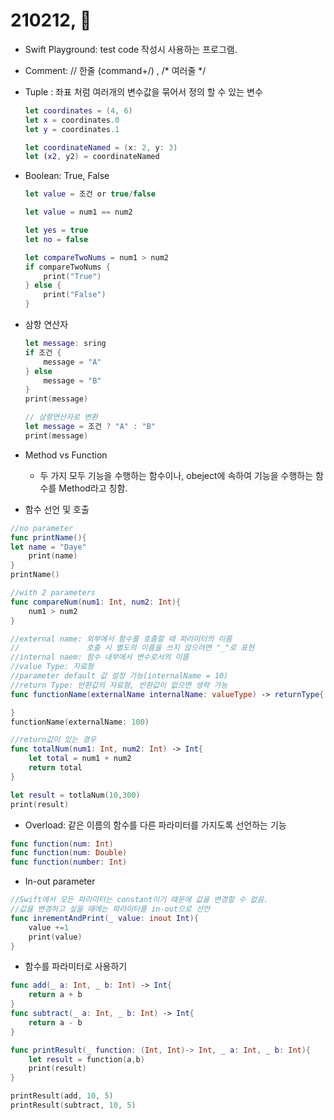 # 210212, 🌅

- Swift Playground: test code 작성시 사용하는 프로그램.
- Comment: // 한줄 (command+/) , /* 여러줄 */
- Tuple : 좌표 처럼 여러개의 변수값을 묶어서 정의 할 수 있는 변수

    ```swift
    let coordinates = (4, 6) 
    let x = coordinates.0
    let y = coordinates.1
    ```

    ```swift
    let coordinateNamed = (x: 2, y: 3)
    let (x2, y2) = coordinateNamed
    ```

- Boolean: True, False

    ```swift
    let value = 조건 or true/false 
    ```

    ```swift
    let value = num1 == num2
    ```

    ```swift
    let yes = true
    let no = false
    ```

    ```swift
    let compareTwoNums = num1 > num2
    if compareTwoNums {
        print("True")
    } else {
        print("False")
    }
    ```

- 삼항 연산자

    ```swift
    let message: sring
    if 조건 {
    	message = "A"
    } else
    	message = "B"
    }
    print(message)

    // 삼항연산자로 변환
    let message = 조건 ? "A" : "B"
    print(message)
    ```

- Method vs Function
    - 두 가지 모두 기능을 수행하는 함수이나, obeject에 속하여 기능을 수행하는 함수를 Method라고 칭함.
- 함수 선언 및 호출

```swift
//no parameter
func printName(){
let name = "Daye"
	print(name)
}
printName()

//with 2 parameters
func compareNum(num1: Int, num2: Int){
	num1 > num2
}

//external name: 외부에서 함수를 호출할 때 파라미터의 이름
//               호출 시 별도의 이름을 쓰지 않으려면 "_"로 표현
//internal naem: 함수 내부에서 변수로서의 이름
//value Type: 자료형
//parameter default 값 설정 가능(internalName = 10)
//return Type: 반환값의 자료형, 반환값이 없으면 생략 가능
func functionName(externalName internalName: valueType) -> returnType{

}
functionName(externalName: 100)

//return값이 있는 경우
func totalNum(num1: Int, num2: Int) -> Int{
	let total = num1 + num2
	return total
}

let result = totlaNum(10,300)
print(result)
```

- Overload: 같은 이름의 함수를 다른 파라미터를 가지도록 선언하는 기능

```swift
func function(num: Int)
func function(num: Double)
func function(number: Int)
```

- In-out parameter

```swift
//Swift에서 모든 파라미터는 constant이기 때문에 값을 변경할 수 없음.
//값을 변경하고 싶을 때에는 파라미터를 in-out으로 선언
func inrementAndPrint(_ value: inout Int){
	value +=1
	print(value)
}
```

- 함수를 파라미터로 사용하기

```swift
func add(_ a: Int, _ b: Int) -> Int{
	return a + b
}
func subtract(_ a: Int, _ b: Int) -> Int{
	return a - b
}

func printResult(_ function: (Int, Int)-> Int, _ a: Int, _ b: Int){
	let result = function(a,b)
	print(result)
}

printResult(add, 10, 5)
printResult(subtract, 10, 5)
```
